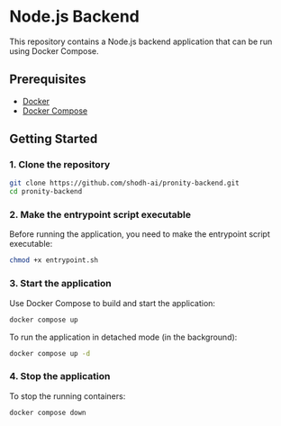 # Node.js Backend

This repository contains a Node.js backend application that can be run using Docker Compose.

## Prerequisites

- [Docker](https://www.docker.com/get-started)
- [Docker Compose](https://docs.docker.com/compose/install/)

## Getting Started

### 1. Clone the repository

```bash
git clone https://github.com/shodh-ai/pronity-backend.git
cd pronity-backend
```

### 2. Make the entrypoint script executable

Before running the application, you need to make the entrypoint script executable:

```bash
chmod +x entrypoint.sh
```

### 3. Start the application

Use Docker Compose to build and start the application:

```bash
docker compose up
```

To run the application in detached mode (in the background):

```bash
docker compose up -d
```

### 4. Stop the application

To stop the running containers:

```bash
docker compose down
```